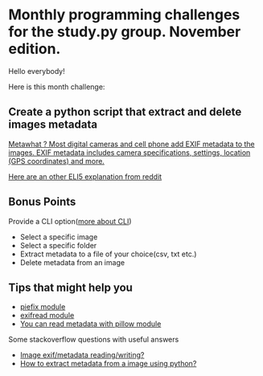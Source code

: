 # Monthly programming challenges for the study.py group. November edition.

Hello everybody!

Here is this month challenge:

## Create a python script that extract and delete images metadata

[Metawhat ? Most digital cameras and cell phone add EXIF metadata to the images.
EXIF metadata includes camera specifications, settings, location (GPS coordinates) and more.](https://www.shellhacks.com/remove-exif-data-images-photos-linux/)

[Here are an other ELI5 explanation from reddit](https://www.reddit.com/r/explainlikeimfive/comments/26x5fr/eli5_what_is_metadata/)

## Bonus Points

Provide a CLI option([more about CLI](https://github.com/py-study-group/challenges/blob/master/October/challenge.md))

* Select a specific image
* Select a specific folder
* Extract metadata to a file of your choice(csv, txt etc.)
* Delete metadata from an image

## Tips that might help you

* [piefix module](https://pypi.python.org/pypi/piexif)
* [exifread module](https://pypi.python.org/pypi/ExifRead)
* [You can read metadata with pillow module](https://pillow.readthedocs.io/en/4.3.x/)

Some stackoverflow questions with useful answers
* [Image exif/metadata reading/writing?](https://stackoverflow.com/questions/43428421/image-exif-metadata-reading-writing)
* [How to extract metadata from a image using python?](https://stackoverflow.com/questions/21697645/how-to-extract-metadata-from-a-image-using-python)
